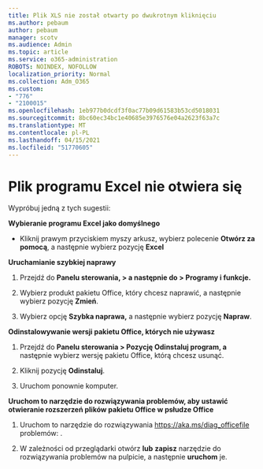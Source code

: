 ```yaml
---
title: Plik XLS nie został otwarty po dwukrotnym kliknięciu
ms.author: pebaum
author: pebaum
manager: scotv
ms.audience: Admin
ms.topic: article
ms.service: o365-administration
ROBOTS: NOINDEX, NOFOLLOW
localization_priority: Normal
ms.collection: Adm_O365
ms.custom:
- "776"
- "2100015"
ms.openlocfilehash: 1eb977b0dcdf3f0ac77b09d61583b53cd5018031
ms.sourcegitcommit: 8bc60ec34bc1e40685e3976576e04a2623f63a7c
ms.translationtype: MT
ms.contentlocale: pl-PL
ms.lasthandoff: 04/15/2021
ms.locfileid: "51770605"
---
```

# <a name="excel-file-doesnt-open"></a>Plik programu Excel nie otwiera się

Wypróbuj jedną z tych sugestii:

**Wybieranie programu Excel jako domyślnego**

* Kliknij prawym przyciskiem myszy arkusz, wybierz polecenie **Otwórz za pomocą**, a następnie wybierz pozycję **Excel**

**Uruchamianie szybkiej naprawy**

1. Przejdź do **Panelu sterowania, > a następnie do > Programy i funkcje.**

2. Wybierz produkt pakietu Office, który chcesz naprawić, a następnie wybierz pozycję **Zmień**.

3. Wybierz opcję **Szybka naprawa,** a następnie wybierz pozycję **Napraw**.

**Odinstalowywanie wersji pakietu Office, których nie używasz**

1. Przejdź do **Panelu sterowania > Pozycję Odinstaluj program, a** następnie wybierz wersję pakietu Office, którą chcesz usunąć.

2. Kliknij pozycję **Odinstaluj**.

3. Uruchom ponownie komputer.

**Uruchom to narzędzie do rozwiązywania problemów, aby ustawić otwieranie rozszerzeń plików pakietu Office w psłudze Office**

1. Uruchom to narzędzie do rozwiązywania https://aka.ms/diag_officefile problemów: .

2. W zależności od przeglądarki otwórz **lub** **zapisz** narzędzie do rozwiązywania problemów na pulpicie, a następnie **uruchom** je.
